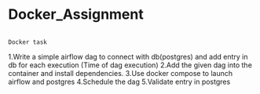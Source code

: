 # Docker_Assignment

                                                                        Docker task

1.Write a simple airflow dag to connect with db(postgres) and add entry in db for each execution (Time of dag execution)
2.Add the given dag into the container and install dependencies.
3.Use docker compose to launch airflow and postgres
4.Schedule the dag
5.Validate entry in postgres
